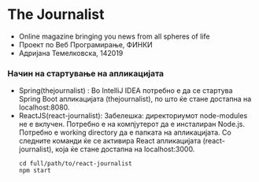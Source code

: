 # The Journalist
  - Online magazine bringing you news from all spheres of life 
  - Проект по Веб Програмирање, ФИНКИ
  - Адријана Темелковска, 142019

### Начин на стартување на апликацијата
  - Spring(thejournalist) : Во IntelliJ IDEA потребно е да се стартува Spring Boot апликацијата (thejournalist), по што ќе стане достапна на localhost:8080.
  - ReactJS(react-journalist): Забелешка: директориумот node-modules не е вклучен. Потребно е на компјутерот да е инсталиран Node.js. Потребно е working directory да е папката на апликацијата. Со следните команди ќе се активира React апликацијата (react-journalist), која ќе стане достапна на localhost:3000.
    ```
    cd full/path/to/react-journalist
    npm start
    ```
